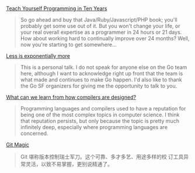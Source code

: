 [Teach Yourself Programming in Ten Years](http://norvig.com/21-days.html?)
> So go ahead and buy that Java/Ruby/Javascript/PHP book; you'll probably get some use out of it. But you won't change your life, or your real overall expertise as a programmer in 24 hours or 21 days. How about working hard to continually improve over 24 months? Well, now you're starting to get somewhere...

[Less is exponentially more](https://commandcenter.blogspot.sg/2012/06/less-is-exponentially-more.html)
> This is a personal talk. I do not speak for anyone else on the Go team here, although I want to acknowledge right up front that the team is what made and continues to make Go happen. I'd also like to thank the Go SF organizers for giving me the opportunity to talk to you.

[What can we learn from how compilers are designed?](http://www.tedinski.com/2018/03/13/how-compilers-are-designed.html)
> Programming languages and compilers used to have a reputation for being one of the most complex topics in computer science. I think that reputation persists, but only because the topic is pretty much infinitely deep, especially where programming languages are concerned.

[Git Magic](http://www-cs-students.stanford.edu/~blynn/gitmagic/intl/zh_cn/)
> Git 堪称版本控制瑞士军刀。这个可靠、多才多艺、用途多样的校 订工具异常灵活，以致不易掌握，更别说精通了。




